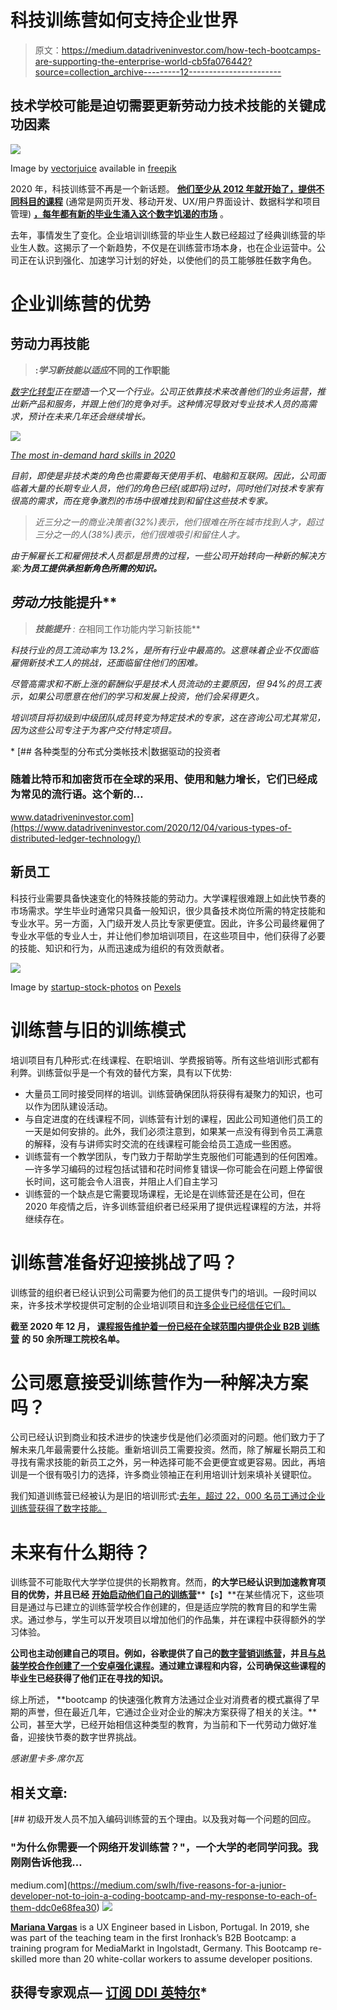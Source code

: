 # 科技训练营如何支持企业世界

> 原文：<https://medium.datadriveninvestor.com/how-tech-bootcamps-are-supporting-the-enterprise-world-cb5fa076442?source=collection_archive---------12----------------------->

## **技术学校可能是迫切需要更新劳动力技术技能的关键成功因素**

![](img/74f847f5f10e651bbcffde0b98104f68.png)

Image by [vectorjuice](https://www.freepik.com/vectors/technology) available in [freepik](http://www.freepik.com)

2020 年，科技训练营不再是一个新话题。 [**他们至少从 2012 年就开始了，提供不同科目的课程**](https://www.coursereport.com/2020-guide-to-coding-bootcamps-by-course-report.pdf) (通常是网页开发、移动开发、UX/用户界面设计、数据科学和项目管理) [**，每年都有新的毕业生涌入这个数字饥渴的市场**](https://www.coursereport.com/2020-guide-to-coding-bootcamps-by-course-report.pdf) 。

去年，事情发生了变化。企业培训训练营的毕业生人数已经超过了经典训练营的毕业生人数。这揭示了一个新趋势，不仅是在训练营市场本身，也在企业运营中。公司正在认识到强化、加速学习计划的好处，以使他们的员工能够胜任数字角色。

# 企业训练营的优势

## 劳动力再技能

> **:*学习新技能以适应*不同的工作职能**

*[数字化转型](https://www.salesforce.com/products/platform/what-is-digital-transformation/)正在塑造一个又一个行业。公司正依靠技术来改善他们的业务运营，推出新产品和服务，并跟上他们的竞争对手。这种情况导致对专业技术人员的高需求，预计在未来几年还会继续增长。*

*![](img/8398e4f251c229f2e952646eaa8e507d.png)*

*[The most in-demand hard skills in 2020](https://business.linkedin.com/talent-solutions/blog/trends-and-research/2020/most-in-demand-hard-and-soft-skills#:~:text=Bruce%20Anderson,January%209%2C%202020&text=Last%20year%2C%20cloud%20computing%2C%20artificial,most%20in%2Ddemand%20hard%20skills.)*

*目前，即使是非技术类的角色也需要每天使用手机、电脑和互联网。因此，公司面临着大量的长期专业人员，他们的角色已经(或即将)过时，同时他们对技术专家有很高的需求，而在竞争激烈的市场中很难找到和留住这些技术专家。*

> *近三分之一的商业决策者(32%)表示，他们很难在所在城市找到人才，超过三分之一的人(38%)表示，他们很难吸引和留住人才。*

*由于解雇长工和雇佣技术人员都是昂贵的过程，一些公司开始转向一种新的解决方案:**为员工提供承担新角色所需的知识。***

## *劳动力*技能提升**

> ****技能提升*** *:* 在*相同工作功能内学习新技能**

*科技行业的员工流动率为 13.2%，是所有行业中最高的。这意味着企业不仅面临雇佣新技术工人的挑战，还面临留住他们的困难。*

*尽管高需求和不断上涨的薪酬似乎是技术人员流动的主要原因，但 94%的员工表示，如果公司愿意在他们的学习和发展上投资，他们会呆得更久。*

*培训项目将初级到中级团队成员转变为特定技术的专家，这在咨询公司尤其常见，因为这些公司专注于为客户交付特定项目。*

*[](https://www.datadriveninvestor.com/2020/12/04/various-types-of-distributed-ledger-technology/) [## 各种类型的分布式分类帐技术|数据驱动的投资者

### 随着比特币和加密货币在全球的采用、使用和魅力增长，它们已经成为常见的流行语。这个新的…

www.datadriveninvestor.com](https://www.datadriveninvestor.com/2020/12/04/various-types-of-distributed-ledger-technology/) 

## 新员工

科技行业需要具备快速变化的特殊技能的劳动力。大学课程很难跟上如此快节奏的市场需求。学生毕业时通常只具备一般知识，很少具备技术岗位所需的特定技能和专业水平。另一方面，入门级开发人员比专家更便宜。因此，许多公司最终雇佣了专业水平低的专业人士，并让他们参加培训项目，在这些项目中，他们获得了必要的技能、知识和行为，从而迅速成为组织的有效贡献者。

![](img/9a3aba0ab59653345400a26cf1329857.png)

Image by [startup-stock-photos](https://www.pexels.com/photo/working-woman-technology-computer-7374/) on [Pexels](https://www.pexels.com/@startup-stock-photos)

# 训练营与旧的训练模式

培训项目有几种形式:在线课程、在职培训、学费报销等。所有这些培训形式都有利弊。训练营似乎是一个有效的替代方案，具有以下优势:

*   大量员工同时接受同样的培训。训练营确保团队将获得有凝聚力的知识，也可以作为团队建设活动。
*   与自定进度的在线课程不同，训练营有计划的课程，因此公司知道他们员工的一天是如何安排的。此外，我们必须注意到，如果某一点没有得到令员工满意的解释，没有与讲师实时交流的在线课程可能会给员工造成一些困惑。
*   训练营有一个教学团队，专门致力于帮助学生克服他们可能遇到的任何困难。—许多学习编码的过程包括试错和花时间修复错误—你可能会在问题上停留很长时间，这可能会令人沮丧，并阻止人们自主学习
*   训练营的一个缺点是它需要现场课程，无论是在训练营还是在公司，但在 2020 年疫情之后，许多训练营组织者已经采用了提供远程课程的方法，并将继续存在。

# 训练营准备好迎接挑战了吗？

训练营的组织者已经认识到公司需要为他们的员工提供专门的培训。一段时间以来，许多技术学校提供可定制的企业培训项目和[许多企业已经信任它们。](https://www.coursereport.com/reports/coding-bootcamp-market-size-research-2019)

**截至 2020 年 12 月，** [**课程报告维护着一份已经在全球范围内提供企业 B2B 训练营**](https://www.coursereport.com/enterprise) **的 50 余所理工院校名单。**

# 公司愿意接受训练营作为一种解决方案吗？

公司已经认识到商业和技术进步的快速步伐是他们必须面对的问题。他们致力于了解未来几年最需要什么技能。重新培训员工需要投资。然而，除了解雇长期员工和寻找有需求技能的新员工之外，另一种选择可能不会更便宜或更容易。因此，再培训是一个很有吸引力的选择，许多商业领袖正在利用培训计划来填补关键职位。

我们知道训练营已经被认为是旧的培训形式:[去年，超过 22，000 名员工通过企业训练营获得了数字技能。](https://www.coursereport.com/reports/coding-bootcamp-market-size-research-2019)

# 未来有什么期待？

训练营不可能取代大学学位提供的长期教育。然而，**的大学已经认识到加速教育项目的优势，并且已经** [**开始启动他们自己的训练营**](https://www.coursereport.com/blog/university-coding-bootcamps)**【s】**在某些情况下，这些项目是通过与已建立的训练营学校合作创建的，但是适应学院的教育目的和学生需求。通过参与，学生可以开发项目以增加他们的作品集，并在课程中获得额外的学习体验。

**公司也主动创建自己的项目。例如，谷歌提供了自己的[数字营销训练营](https://sites.google.com/view/digitalbootcamp)，并且[与总装学校合作创建了一个安卓强化课程](https://generalassemb.ly/education/android-development-immersive)。通过建立课程和内容，公司确保这些课程的毕业生已经获得了他们正在寻找的知识。**

综上所述， **bootcamp 的快速强化教育方法通过企业对消费者的模式赢得了早期的声誉，但在最近几年，它通过企业对企业的解决方案获得了相关的关注。**公司，甚至大学，已经开始相信这种类型的教育，为当前和下一代劳动力做好准备，迎接快节奏的数字世界挑战。

*感谢里卡多·席尔瓦*

## 相关文章:

[](https://medium.com/swlh/five-reasons-for-a-junior-developer-not-to-join-a-coding-bootcamp-and-my-response-to-each-of-them-ddc0e68fea30) [## 初级开发人员不加入编码训练营的五个理由。以及我对每一个问题的回应。

### "为什么你需要一个网络开发训练营？"，一个大学的老同学问我。我刚刚告诉他我…

medium.com](https://medium.com/swlh/five-reasons-for-a-junior-developer-not-to-join-a-coding-bootcamp-and-my-response-to-each-of-them-ddc0e68fea30) ![](img/2767259a5dfaff68d5f931fa66216347.png)

[**Mariana Vargas**](https://medium.com/@marianamv112) is a UX Engineer based in Lisbon, Portugal. In 2019, she was part of the teaching team in the first Ironhack’s B2B Bootcamp: a training program for MediaMarkt in Ingolstadt, Germany. This Bootcamp re-skilled more than 20 white-collar workers to assume developer positions.

## 获得专家观点— [订阅 DDI 英特尔](https://datadriveninvestor.com/ddi-intel)*